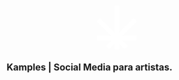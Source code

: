 <div style="display: flex; justify-content: center; width: 100%;">
    <svg width="100px" height="100px" data-name="inicio" viewBox="0 0 26.42 28.63"><path fill="white" d="m16.87,19.82h9.33s0,2.97,0,2.97h-9.46s3.68,3.63,3.68,3.63l-2.11,2.11-3.53-3.55v3.64s-2.96,0-2.96,0v-3.7l-3.6,3.62-2.11-2.14,3.63-3.6H.38s0-2.97,0-2.97h9.13c-3.18-3.17-6.34-6.33-9.5-9.48l2.16-2.15c3.17,3.18,6.37,6.38,9.56,9.58.02-.01.05-.03.07-.04v-.35c0-5.8,0-11.6,0-17.4.87,0,1.74,0,2.6,0,.11,0,.22,0,.37,0,0,5.91,0,11.78,0,17.74l9.54-9.55,2.11,2.1c-3.16,3.16-6.33,6.32-9.55,9.53Z"></path></svg>
</div>

## Kamples | Social Media para artistas.

